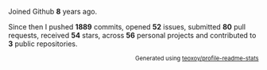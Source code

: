 Joined Github **8** years ago.

Since then I pushed **1889** commits, opened **52** issues, submitted **80** pull requests, received **54** stars, across **56** personal projects and contributed to **3** public repositories.

<p align="right"><sub>Generated using <a href="https://github.com/marketplace/actions/profile-readme-stats">teoxoy/profile-readme-stats</a></sub></p>
